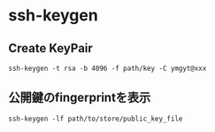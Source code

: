 # ssh-keygen

## Create KeyPair

```shell
ssh-keygen -t rsa -b 4096 -f path/key -C ymgyt@xxx
```

## 公開鍵のfingerprintを表示

```shell
ssh-keygen -lf path/to/store/public_key_file
```
